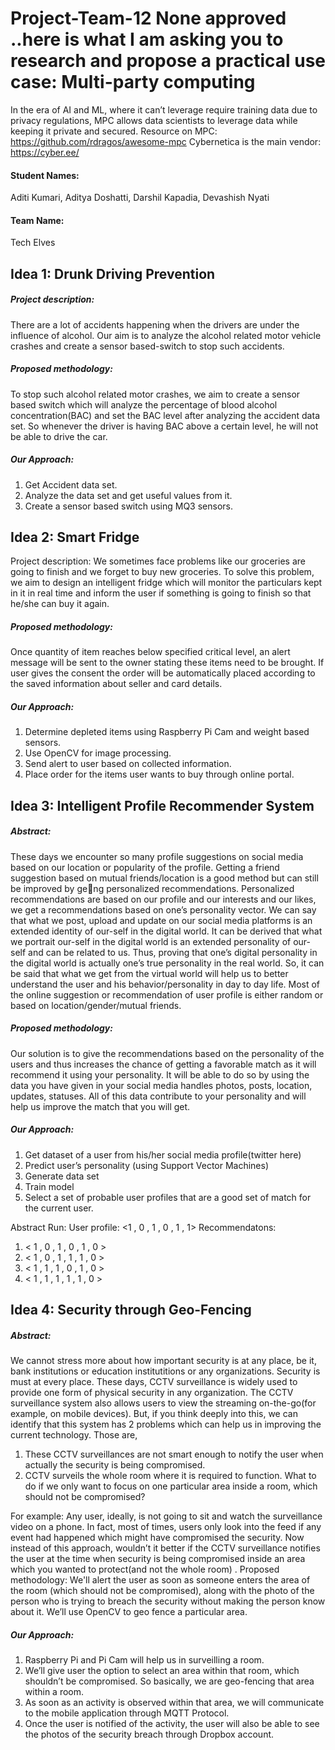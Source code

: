 # Project-Team-12 None approved ..here is what I am asking you to research and propose a practical use case: Multi-party computing

In the era of AI and ML, where it can’t leverage require training data due to privacy regulations, MPC allows data scientists to leverage data while keeping it private and secured. Resource on MPC: https://github.com/rdragos/awesome-mpc
Cybernetica is the main vendor: https://cyber.ee/


#### Student Names:
Aditi Kumari, 
Aditya Doshatti, 
Darshil Kapadia, 
Devashish Nyati

#### Team Name: 
Tech Elves

## Idea 1: Drunk Driving Prevention

##### Project description:
There are a lot of accidents happening when the drivers are under the influence of alcohol. Our
aim is to analyze the alcohol related motor vehicle crashes and create a sensor based-switch to
stop such accidents.

##### Proposed methodology:
To stop such alcohol related motor crashes, we aim to create a sensor based switch which will
analyze the percentage of blood alcohol concentration(BAC) and set the BAC level after
analyzing the accident data set. So whenever the driver is having BAC above a certain level, he
will not be able to drive the car.

##### Our Approach:
1. Get Accident data set.
2. Analyze the data set and get useful values from it.
3. Create a sensor based switch using MQ3 sensors.


## Idea 2: Smart Fridge

Project description:
We sometimes face problems like our groceries are going to finish and we forget to buy new
groceries. To solve this problem, we aim to design an intelligent fridge which will monitor the
particulars kept in it in real time and inform the user if something is going to finish so that
he/she can buy it again.

##### Proposed methodology:
Once quantity of item reaches below specified critical level, an alert message will be sent to the
owner stating these items need to be brought. If user gives the consent the order will be
automatically placed according to the saved information about seller and card details.

##### Our Approach:
1. Determine depleted items using Raspberry Pi Cam and weight based sensors.
2. Use OpenCV for image processing.
3. Send alert to user based on collected information.
4. Place order for the items user wants to buy through online portal.


## Idea 3: Intelligent Profile Recommender System

##### Abstract:
These days we encounter so many profile suggestions on social media based on our location or
popularity of the profile. Getting a friend suggestion based on mutual friends/location is a good
method but can still be improved by ge􀆫ng personalized recommendations. Personalized
recommendations are based on our profile and our interests and our likes, we get a
recommendations based on one’s personality vector.
We can say that what we post, upload and update on our social media platforms is an extended
identity of our-self in the digital world. It can be derived that what we portrait our-self in the
digital world is an extended personality of our-self and can be related to us. Thus, proving that
one’s digital personality in the digital world is actually one’s true personality in the real world.
So, it can be said that what we get from the virtual world will help us to better understand the
user and his behavior/personality in day to day life. Most of the online suggestion or
recommendation of user profile is either random or based on location/gender/mutual friends.

##### Proposed methodology:
Our solution is to give the recommendations based on the personality of the users and thus
increases the chance of getting a favorable match as it will recommend it using your personality.
It will be able to do so by using the data you have given in your social media handles photos,
posts, location, updates, statuses. All of this data contribute to your personality and will help us
improve the match that you will get.

##### Our Approach:
1. Get dataset of a user from his/her social media profile(twitter here)
2. Predict user’s personality (using Support Vector Machines)
3. Generate data set
4. Train model
5. Select a set of probable user profiles that are a good set of match for the current user.

Abstract Run:
User profile: <1 , 0 , 1 , 0 , 1 , 1>
Recommendatons:
1. < 1 , 0 , 1 , 0 , 1 , 0 >
2. < 1 , 0 , 1 , 1 , 1 , 0 >
3. < 1 , 1 , 1 , 0 , 1 , 0 >
4. < 1 , 1 , 1 , 1 , 1 , 0 >



## Idea 4: Security through Geo-Fencing

##### Abstract:
We cannot stress more about how important security is at any place, be it, bank institutions or
education institutitions or any organizations. Security is must at every place. These days, CCTV
surveillance is widely used to provide one form of physical security in any organization. The
CCTV surveillance system also allows users to view the streaming on-the-go(for example, on
mobile devices). But, if you think deeply into this, we can identify that this system has 2
problems which can help us in improving the current technology. Those are,
1) These CCTV surveillances are not smart enough to notify the user when actually the
security is being compromised.
2) CCTV surveils the whole room where it is required to function. What to do if we only
want to focus on one particular area inside a room, which should not be compromised?

For example: Any user, ideally, is not going to sit and watch the surveillance video on a phone. In
fact, most of times, users only look into the feed if any event had happened which might have
compromised the security. Now instead of this approach, wouldn’t it better if the CCTV
surveillance notifies the user at the time when security is being compromised inside an area
which you wanted to protect(and not the whole room) .
Proposed methodology:
We'll alert the user as soon as someone enters the area of the room (which should not be
compromised), along with the photo of the person who is trying to breach the security without
making the person know about it. We’ll use OpenCV to geo fence a particular area.

##### Our Approach:
1. Raspberry Pi and Pi Cam will help us in surveilling a room.
2. We’ll give user the option to select an area within that room, which shouldn’t be
compromised. So basically, we are geo-fencing that area within a room.
3. As soon as an activity is observed within that area, we will communicate to the mobile
application through MQTT Protocol.
4. Once the user is notified of the activity, the user will also be able to see the photos of the
security breach through Dropbox account.
